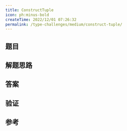 ```yaml
---
title: ConstructTuple
icon: ph:minus-bold
createTime: 2022/12/01 07:26:32
permalink: /type-challenges/medium/construct-tuple/
---
```


## 题目

## 解题思路

## 答案

## 验证

## 参考
